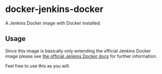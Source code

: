 # docker-jenkins-docker

A Jenkins Docker image with Docker installed.

## Usage
Since this image is basically only extending the official Jenkins Docker image
please see [the official Jenkins Docker
docs](https://github.com/jenkinsci/docker/tree/e7d56fa71d44ace1f1d8258ef216bba64f266cca)
for further information.

Feel free to use this as you will.
